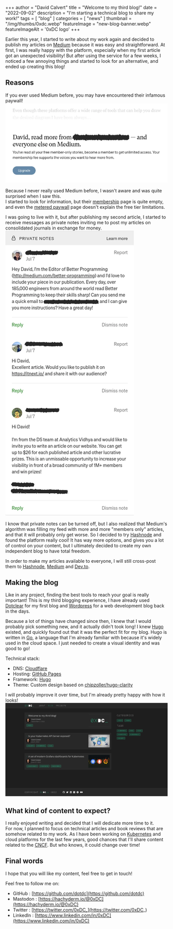 +++
author = "David Calvert"
title = "Welcome to my third blog!"
date = "2022-09-02"
description = "I'm starting a technical blog to share my work!"
tags = [
    "blog"
]
categories = [
    "news"
]
thumbnail = "/img/thumbs/0xdc.webp"
featureImage = "new-blog-banner.webp"
featureImageAlt = '0xDC logo'
+++

Earlier this year, I started to write about my work again and decided to publish my articles on [Medium](https://medium.com) because it was easy and straightforward. At first, I was really happy with the platform, especially when my first article got an unexpected visibility! But after using the service for a few weeks, I noticed a few annoying things and started to look for an alternative, and ended up creating this blog!

<!--more-->

## Reasons

If you ever used Medium before, you may have encountered their infamous paywall!
![Screenshot: Medium's paywall](medium-paywall.webp "Screenshot: Medium's paywall")

Because I never really used Medium before, I wasn't aware and was quite surprised when I saw this.\
I started to look for information, but their [membership](https://medium.com/membership) page is quite empty, and even the [metered paywall](https://help.medium.com/hc/en-us/articles/360017581433-About-the-metered-paywall) page doesn't explain the free tier limitations.

I was going to live with it, but after publishing my second article, I started to receive messages as private notes inviting me to post my articles on consolidated journals in exchange for money.
![Screenshot: Private notes on my 2nd article](medium-private-notes.webp "Screenshot: Private notes on my 2nd article")

I know that private notes can be turned off, but I also realized that Medium's algorithm was filling my feed with more and more "members only" articles, and that it will probably only get worse. So I decided to try [Hashnode](https://hashnode.com) and found the platform really cool! It has way more options, and gives you a lot of control on your content, but I ultimately decided to create my own independent blog to have total freedom.

In order to make my articles available to everyone, I will still cross-post them to [Hashnode](https://0xdc.hashnode.dev), [Medium](https://medium.com/@dotdc) and [Dev.to](https://dev.to/0xdc).

## Making the blog

Like in any project, finding the best tools to reach your goal is really important! This is my third blogging experience, I have already used [Dotclear](https://dotclear.org) for my first blog and [Wordpress](https://wordpress.org) for a web development blog back in the days.

Because a lot of things have changed since then, I knew that I would probably pick something new, and it actually didn't took long!
I knew [Hugo](https://gohugo.io) existed, and quickly found out that it was the perfect fit for my blog. Hugo is written in [Go](https://go.dev), a language that I'm already familiar with because it's widely used in the cloud space. I just needed to create a visual identity and was good to go!

Technical stack:

- DNS: [Cloudflare](https://www.cloudflare.com)
- Hosting: [GitHub Pages](https://github.com/dotdc/dotdc.github.io)
- Framework: [Hugo](https://gohugo.io)
- Theme: Custom design based on [chipzoller/hugo-clarity](https://github.com/chipzoller/hugo-clarity)

I will probably improve it over time, but I'm already pretty happy with how it looks!
![Screenshot: 0xDC.me](0xdc-first-look.webp "Screenshot: 0xDC.me")

## What kind of content to expect?

I really enjoyed writing and decided that I will dedicate more time to it.\
For now, I planned to focus on technical articles and book reviews that are somehow related to my work. As I have been working on [Kubernetes](https://kubernetes.io) and cloud platforms for the last few years, good chances that I'll share content related to the [CNCF](https://www.cncf.io). But who knows, it could change over time!

## Final words

I hope that you will like my content, feel free to get in touch!

Feel free to follow me on:

- GitHub : [https://github.com/dotdc](https://github.com/dotdc)
- Mastodon : [https://hachyderm.io/@0xDC](https://hachyderm.io/@0xDC)
- Twitter : [https://twitter.com/0xDC_](https://twitter.com/0xDC_)
- LinkedIn : [https://www.linkedin.com/in/0xDC](https://www.linkedin.com/in/0xDC)
